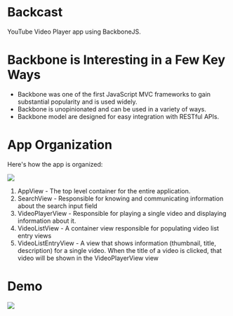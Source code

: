 # Backcast
YouTube Video Player app using BackboneJS.

# Backbone is Interesting in a Few Key Ways

- Backbone was one of the first JavaScript MVC frameworks to gain substantial popularity and is used widely.
- Backbone is unopinionated and can be used in a variety of ways.
- Backbone model are designed for easy integration with RESTful APIs.

# App Organization
Here's how the app is organized:

<img src="https://s3-us-west-2.amazonaws.com/sprint.content/course.backcast/components.png">

1. AppView - The top level container for the entire application.
2. SearchView - Responsible for knowing and communicating information about the search input field
3. VideoPlayerView - Responsible for playing a single video and displaying information about it.
4. VideoListView - A container view responsible for populating video list entry views
5. VideoListEntryView - A view that shows information (thumbnail, title, description) for a single video. When the title of a video is clicked, that video will be shown in the VideoPlayerView view

# Demo

<img src="https://s3-us-west-2.amazonaws.com/sprint.content/course.backcast/video-player.gif">
